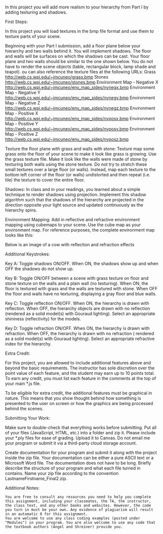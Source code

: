 In this project you will add more realism to your hierarchy from Part I by adding texturing and shadows.

First Steps:

In this project you will load textures in the bmp file format and use them to texture parts of your scene.

Beginning with your Part I submission, add a floor plane below your hierarchy and two walls behind it. You will implement shadows. The floor and walls will be surfaces on which the shadows can be cast. Your floor plane and two walls should be similar to the one shown below. You do not have to render the scene objects (table, rectangular block, lamp shade and teapot).
ou can also reference the texture files at the following URLs:
Grass 	http://web.cs.wpi.edu/~jmcuneo/grass.bmp
Stones 	http://web.cs.wpi.edu/~jmcuneo/stones.bmp
Environment Map - Negative X 	http://web.cs.wpi.edu/~jmcuneo/env_map_sides/nvnegx.bmp
Environment Map - Negative Y 	http://web.cs.wpi.edu/~jmcuneo/env_map_sides/nvnegy.bmp
Environment Map - Negative Z 	http://web.cs.wpi.edu/~jmcuneo/env_map_sides/nvnegz.bmp
Environment Map - Positive X 	http://web.cs.wpi.edu/~jmcuneo/env_map_sides/nvposx.bmp
Environment Map - Positive Y 	http://web.cs.wpi.edu/~jmcuneo/env_map_sides/nvposy.bmp
Environment Map - Positive Z 	http://web.cs.wpi.edu/~jmcuneo/env_map_sides/nvposz.bmp

Texture the floor plane with grass and walls with stone: Texture map some grass onto the floor of your scene to make it look like grass is growing. Use the grass texture file. Make it look like the walls were made of stone by texturing both walls using the stone texture.  Do not try to stretch these small textures over a large floor (or walls). Instead, map each texture to the bottom left corner of the floor (or walls) undistorted and then repeat (i.e. tile) the texture to cover the entire floor. 

Shadows: In class and in your readings, you learned about a simple technique to render shadows using projection. Implement this shadow algorithm such that the shadows of the hierarchy are projected in the direction opposite your light source and updated continuously as the hierarchy spins.

Environment Mapping: Add in reflective and refractive environment mapping using cubemaps to your scene. Use the cube map as your environment map. For reference purposes, the complete environment map looks like this:

 

Below is an image of a cow with reflection and refraction effects

 

Additional Keystrokes:

Key A: Toggle shadows ON/OFF. When ON, the shadows show up and when OFF the shadows do not show up.

Key B: Toggle ON/OFF between a scene with grass texture on floor and stone texture on the walls and a plain wall (no texturing). When ON, the floor is textured with grass and the walls are textured with stone. When OFF the floor and walls have no texturing, displaying a gray floor and blue walls.

Key C: Toggle reflection ON/OFF. When ON, the hierarchy is drawn with reflection. When OFF, the hierarchy objects are drawn with no reflection (rendered as a solid model(s) with Gouraud lighting). Select an appropriate shininess (reflectivity) for the models.

Key D: Toggle refraction ON/OFF. When ON, the hierarchy is drawn with refraction. When OFF, the hierarchy is drawn with no refraction ( rendered as a solid model(s) with Gouraud lighting). Select an appropriate refractive index for the hierarchy.

Extra Credit:

For this project, you are allowed to include additional features above and beyond the basic requirements. The instructor has sole discretion over the point value of each feature, and the student may earn up to 10 points total. To earn any credit, you must list each feature in the comments at the top of your main *.js file.

To be eligible for extra credit, the additional features must be graphical in nature. This means that you show thought behind how something is presented to the user on screen or how the graphics are being processed behind the scenes. 

Submitting Your Work:

Make sure to double-check that everything works before submitting. Put all of your files (JavaScript, HTML, etc.) into a folder and zip it. Please include your *.ply files for ease of grading. Upload it to Canvas. Do not email me your program or submit it via a third-party cloud storage account.

Create documentation for your program and submit it along with the project inside the zip file. Your documentation can be either a pure ASCII text or a Microsoft Word file. The documentation does not have to be long. Briefly describe the structure of your program and what each file turned in contains. Name your zip file according to the convention LastnameFirstname_Final2.zip.

Additional Notes:

    You are free to consult any resources you need to help you complete this assignment, including your classmates, the TA, the instructor, the class text, and any other books and websites. However, the code you turn in must be your own. Any evidence of plagiarism will result in an automatic 0 for this assignment.
    You are welcome to use any class coding examples (posted under "Modules") in your program. You are also welcome to use any code that the textbook authors (Angel and Shreiner) provide you.
